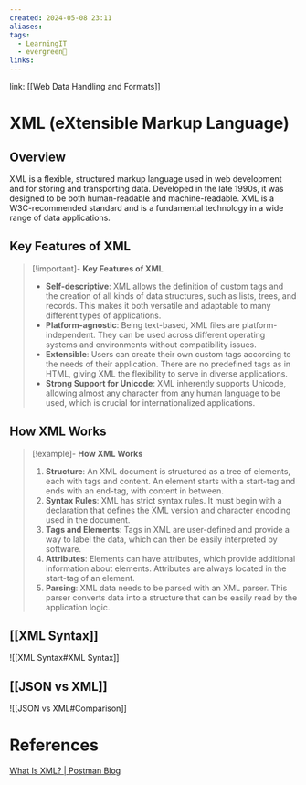 ```yaml
---
created: 2024-05-08 23:11
aliases: 
tags:
  - LearningIT
  - evergreen🌳
links:
---
```


link: [[Web Data Handling and Formats]]


# XML (eXtensible Markup Language)

## Overview

XML is a flexible, structured markup language used in web development and for storing and transporting data. Developed in the late 1990s, it was designed to be both human-readable and machine-readable. XML is a W3C-recommended standard and is a fundamental technology in a wide range of data applications.

## Key Features of XML

> [!important]- **Key Features of XML**
> - **Self-descriptive**: XML allows the definition of custom tags and the creation of all kinds of data structures, such as lists, trees, and records. This makes it both versatile and adaptable to many different types of applications.
> - **Platform-agnostic**: Being text-based, XML files are platform-independent. They can be used across different operating systems and environments without compatibility issues.
> - **Extensible**: Users can create their own custom tags according to the needs of their application. There are no predefined tags as in HTML, giving XML the flexibility to serve in diverse applications.
> - **Strong Support for Unicode**: XML inherently supports Unicode, allowing almost any character from any human language to be used, which is crucial for internationalized applications.

## How XML Works

> [!example]- **How XML Works**
> 1. **Structure**: An XML document is structured as a tree of elements, each with tags and content. An element starts with a start-tag and ends with an end-tag, with content in between.
> 2. **Syntax Rules**: XML has strict syntax rules. It must begin with a declaration that defines the XML version and character encoding used in the document.
> 3. **Tags and Elements**: Tags in XML are user-defined and provide a way to label the data, which can then be easily interpreted by software.
> 4. **Attributes**: Elements can have attributes, which provide additional information about elements. Attributes are always located in the start-tag of an element.
> 5. **Parsing**: XML data needs to be parsed with an XML parser. This parser converts data into a structure that can be easily read by the application logic.

## [[XML Syntax]]
![[XML Syntax#XML Syntax]]

## [[JSON vs XML]]
![[JSON vs XML#Comparison]]

# References

[What Is XML? | Postman Blog](https://blog.postman.com/what-is-xml/)
